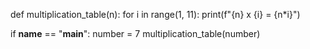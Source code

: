 def multiplication_table(n):
    for i in range(1, 11):
        print(f"{n} x {i} = {n*i}")

if __name__ == "__main__":
    number = 7
    multiplication_table(number)
